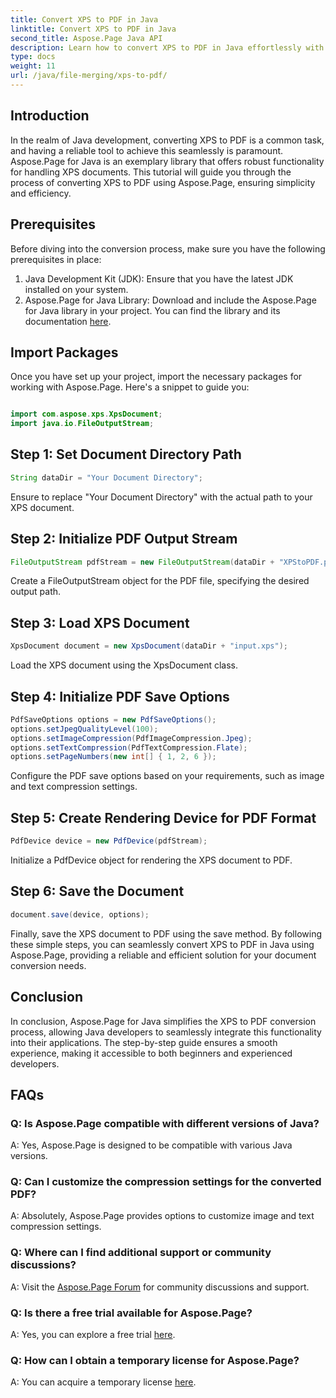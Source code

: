 ```yaml
---
title: Convert XPS to PDF in Java
linktitle: Convert XPS to PDF in Java
second_title: Aspose.Page Java API
description: Learn how to convert XPS to PDF in Java effortlessly with Aspose.Page. Follow our step-by-step guide for efficient document conversion.
type: docs
weight: 11
url: /java/file-merging/xps-to-pdf/
---
```

## Introduction
In the realm of Java development, converting XPS to PDF is a common task, and having a reliable tool to achieve this seamlessly is paramount. Aspose.Page for Java is an exemplary library that offers robust functionality for handling XPS documents. This tutorial will guide you through the process of converting XPS to PDF using Aspose.Page, ensuring simplicity and efficiency.
## Prerequisites
Before diving into the conversion process, make sure you have the following prerequisites in place:
1. Java Development Kit (JDK): Ensure that you have the latest JDK installed on your system.
2. Aspose.Page for Java Library: Download and include the Aspose.Page for Java library in your project. You can find the library and its documentation [here](https://reference.aspose.com/page/java/).
## Import Packages
Once you have set up your project, import the necessary packages for working with Aspose.Page. Here's a snippet to guide you:
```java

import com.aspose.xps.XpsDocument;
import java.io.FileOutputStream;
```
## Step 1: Set Document Directory Path
```java
String dataDir = "Your Document Directory";
```
Ensure to replace "Your Document Directory" with the actual path to your XPS document.
## Step 2: Initialize PDF Output Stream
```java
FileOutputStream pdfStream = new FileOutputStream(dataDir + "XPStoPDF.pdf");
```
Create a FileOutputStream object for the PDF file, specifying the desired output path.
## Step 3: Load XPS Document
```java
XpsDocument document = new XpsDocument(dataDir + "input.xps");
```
Load the XPS document using the XpsDocument class.
## Step 4: Initialize PDF Save Options
```java
PdfSaveOptions options = new PdfSaveOptions();
options.setJpegQualityLevel(100);
options.setImageCompression(PdfImageCompression.Jpeg);
options.setTextCompression(PdfTextCompression.Flate);
options.setPageNumbers(new int[] { 1, 2, 6 });
```
Configure the PDF save options based on your requirements, such as image and text compression settings.
## Step 5: Create Rendering Device for PDF Format
```java
PdfDevice device = new PdfDevice(pdfStream);
```
Initialize a PdfDevice object for rendering the XPS document to PDF.
## Step 6: Save the Document
```java
document.save(device, options);
```
Finally, save the XPS document to PDF using the save method.
By following these simple steps, you can seamlessly convert XPS to PDF in Java using Aspose.Page, providing a reliable and efficient solution for your document conversion needs.
## Conclusion
In conclusion, Aspose.Page for Java simplifies the XPS to PDF conversion process, allowing Java developers to seamlessly integrate this functionality into their applications. The step-by-step guide ensures a smooth experience, making it accessible to both beginners and experienced developers.
## FAQs
### Q: Is Aspose.Page compatible with different versions of Java?
A: Yes, Aspose.Page is designed to be compatible with various Java versions.
### Q: Can I customize the compression settings for the converted PDF?
A: Absolutely, Aspose.Page provides options to customize image and text compression settings.
### Q: Where can I find additional support or community discussions?
A: Visit the [Aspose.Page Forum](https://forum.aspose.com/c/page/39) for community discussions and support.
### Q: Is there a free trial available for Aspose.Page?
A: Yes, you can explore a free trial [here](https://releases.aspose.com/).
### Q: How can I obtain a temporary license for Aspose.Page?
A: You can acquire a temporary license [here](https://purchase.aspose.com/temporary-license/).
